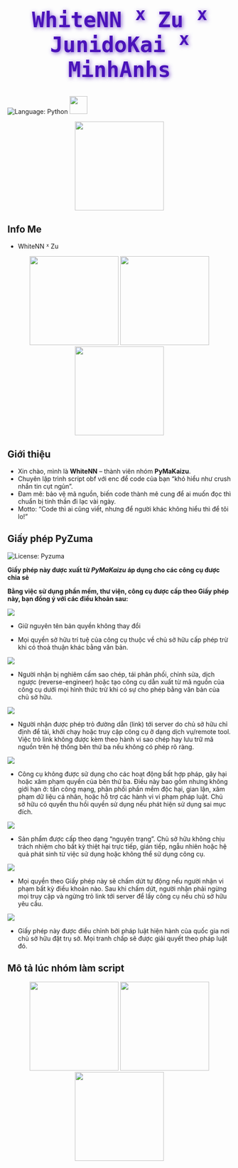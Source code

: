 <h1 align="center" style="color:#4A12BA; font-size: 3rem; font-family: 'JetBrains Mono', monospace; text-shadow: 2px 2px 10px rgba(74,18,186,0.7);">WhiteNN ᕁ Zu ᕁ JunidoKai ᕁ MinhAnhs</h1>

<p align="center">
  
  ![Language: Python](https://img.shields.io/badge/Language-Python-ffb90f?style=for-the-badge&labelColor=1874cd)
  <img src="https://cdn.jsdelivr.net/gh/devicons/devicon/icons/python/python-original.svg" width="40"/>
</p>
<p align="center">
 <img src="https://media.giphy.com/media/v1.Y2lkPWVjZjA1ZTQ3OTlycHZ5OXh1c2hmZm1zcXVocDQzMHg3am9tYWZpaWhtOXAwandxZyZlcD12MV9naWZzX3JlbGF0ZWQmY3Q9Zw/MD0svLSDeudszrNrp0/giphy.gif" width="200"/>
</p>


## Info Me 
 - WhiteNN ᕁ Zu

<p align="center">
  <img src="https://media0.giphy.com/media/78XCFBGOlS6keY1Bil/giphy.gif" width="200"/>
  <img src="https://media.giphy.com/media/v1.Y2lkPWVjZjA1ZTQ3OTlycHZ5OXh1c2hmZm1zcXVocDQzMHg3am9tYWZpaWhtOXAwandxZyZlcD12MV9naWZzX3JlbGF0ZWQmY3Q9Zw/jBOOXxSJfG8kqMxT11/giphy.gif" width="200"/>
  <img src="https://media.giphy.com/media/v1.Y2lkPWVjZjA1ZTQ3OTlycHZ5OXh1c2hmZm1zcXVocDQzMHg3am9tYWZpaWhtOXAwandxZyZlcD12MV9naWZzX3JlbGF0ZWQmY3Q9Zw/OLPQ6z2hlHmwFc4Hso/giphy.gif" width="200"/>
</p>

## Giới thiệu
 - Xin chào, mình là **WhiteNN** – thành viên nhóm **PyMaKaizu**.
 - Chuyên lập trình script obf với enc để code của bạn “khó hiểu như crush nhắn tin cụt ngủn”.
 - Đam mê: bảo vệ mã nguồn, biến code thành mê cung để ai muốn đọc thì chuẩn bị tinh thần đi lạc vài ngày.
 - Motto: “Code thì ai cũng viết, nhưng để người khác không hiểu thì để tôi lo!”


## Giấy phép PyZuma

![License: Pyzuma](https://img.shields.io/badge/License-Pyzuma-ff1493?style=for-the-badge&labelColor=d3d3d3)

**Giấy phép này được xuất từ *PyMaKaizu* áp dụng cho các công cụ được chia sẻ**

**Bằng việc sử dụng phần mềm, thư viện, công cụ được cấp theo Giấy phép này, bạn đồng ý với các điều khoản sau:**

![](https://img.shields.io/badge/Quyền_Sở_Hữu-0000ff)

 - Giữ nguyên tên bản quyền không thay đổi

 - Mọi quyền sở hữu trí tuệ của công cụ thuộc về chủ sở hữu cấp phép trừ khi có thoả thuận khác bằng văn bản.

![](https://img.shields.io/badge/Cấm_sao_chép_và_chỉnh_sửa-0000ff)

 - Người nhận bị nghiêm cấm sao chép, tái phân phối, chỉnh sửa, dịch ngược (reverse-engineer) hoặc tạo công cụ dẫn xuất từ mã nguồn của công cụ dưới mọi hình thức trừ khi có sự cho phép bằng văn bản của chủ sở hữu.

![](https://img.shields.io/badge/Cho_phép_requests_tới_link-0000ff)

 - Người nhận được phép trỏ đường dẫn (link) tới server do chủ sở hữu chỉ định để tải, khởi chạy hoặc truy cập công cụ ở dạng dịch vụ/remote tool. Việc trỏ link không được kèm theo hành vi sao chép hay lưu trữ mã nguồn trên hệ thống bên thứ ba nếu không có phép rõ ràng.

![](https://img.shields.io/badge/Cấm_sử_dung_sai_trái-0000ff)

 - Công cụ không được sử dụng cho các hoạt động bất hợp pháp, gây hại hoặc xâm phạm quyền của bên thứ ba. Điều này bao gồm nhưng không giới hạn ở: tấn công mạng, phân phối phần mềm độc hại, gian lận, xâm phạm dữ liệu cá nhân, hoặc hỗ trợ các hành vi vi phạm pháp luật. Chủ sở hữu có quyền thu hồi quyền sử dụng nếu phát hiện sử dụng sai mục đích.

![](https://img.shields.io/badge/Miễn_trừ_và_giới_hạn_trách_nhiệm-0000ff)

 - Sản phẩm được cấp theo dạng “nguyên trạng”. Chủ sở hữu không chịu trách nhiệm cho bất kỳ thiệt hại trực tiếp, gián tiếp, ngẫu nhiên hoặc hệ quả phát sinh từ việc sử dụng hoặc không thể sử dụng công cụ.

![](https://img.shields.io/badge/Chấm_dứt-0000ff)

 - Mọi quyền theo Giấy phép này sẽ chấm dứt tự động nếu người nhận vi phạm bất kỳ điều khoản nào. Sau khi chấm dứt, người nhận phải ngừng mọi truy cập và ngừng trỏ link tới server để lấy công cụ nếu chủ sở hữu yêu cầu.

![](https://img.shields.io/badge/Luật_áp_dụng-0000ff)

 - Giấy phép này được điều chỉnh bởi pháp luật hiện hành của quốc gia nơi chủ sở hữu đặt trụ sở. Mọi tranh chấp sẽ được giải quyết theo pháp luật đó.

## Mô tả lúc nhóm làm script

<p align="center">
<img src="https://media.giphy.com/media/v1.Y2lkPWVjZjA1ZTQ3cmNueXJlMDFzcGtpNWoyOWlmbjhvdW1rMXdnY3g3cTI4NXE5MTJuayZlcD12MV9naWZzX3NlYXJjaCZjdD1n/WD01fV9KSg4Vw3DYWc/giphy.gif" width="200"/>
<img src="https://media.giphy.com/media/v1.Y2lkPWVjZjA1ZTQ3dWRneDJqb2g4N2t4dmtoeGl2MWc0bzRnbHJuZG4xdWp0ZHFtNmJ0NCZlcD12MV9naWZzX3NlYXJjaCZjdD1n/efuh1hLg1H438esuwG/giphy.gif" width="200"/>
<img src="https://media.giphy.com/media/v1.Y2lkPWVjZjA1ZTQ3dWRneDJqb2g4N2t4dmtoeGl2MWc0bzRnbHJuZG4xdWp0ZHFtNmJ0NCZlcD12MV9naWZzX3NlYXJjaCZjdD1n/Npdl9kOaKFJHuRCBGx/giphy.gif" width="200"/>
</p>
